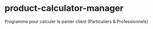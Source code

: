 # product-calculator-manager
Programme pour calculer le panier client (Particuliers &amp; Professionnels)
